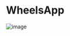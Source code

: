 # WheelsApp


![image](https://user-images.githubusercontent.com/74673812/158180267-02e1bf74-0172-4b3e-af1e-abc3d4a0d5c1.png)

